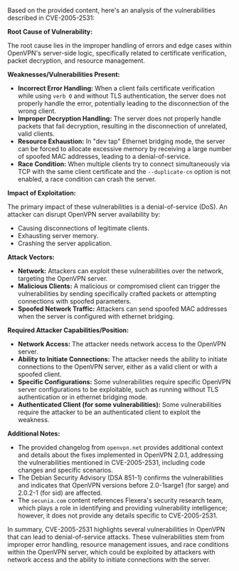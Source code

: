 Based on the provided content, here's an analysis of the vulnerabilities described in CVE-2005-2531:

**Root Cause of Vulnerability:**

The root cause lies in the improper handling of errors and edge cases within OpenVPN's server-side logic, specifically related to certificate verification, packet decryption, and resource management.

**Weaknesses/Vulnerabilities Present:**

*   **Incorrect Error Handling:** When a client fails certificate verification while using `verb 0` and without TLS authentication, the server does not properly handle the error, potentially leading to the disconnection of the wrong client.
*   **Improper Decryption Handling:** The server does not properly handle packets that fail decryption, resulting in the disconnection of unrelated, valid clients.
*   **Resource Exhaustion:** In "dev tap" Ethernet bridging mode, the server can be forced to allocate excessive memory by receiving a large number of spoofed MAC addresses, leading to a denial-of-service.
*   **Race Condition:** When multiple clients try to connect simultaneously via TCP with the same client certificate and the `--duplicate-cn` option is not enabled, a race condition can crash the server.

**Impact of Exploitation:**

The primary impact of these vulnerabilities is a denial-of-service (DoS). An attacker can disrupt OpenVPN server availability by:

*   Causing disconnections of legitimate clients.
*   Exhausting server memory.
*   Crashing the server application.

**Attack Vectors:**

*   **Network:**  Attackers can exploit these vulnerabilities over the network, targeting the OpenVPN server.
*   **Malicious Clients:**  A malicious or compromised client can trigger the vulnerabilities by sending specifically crafted packets or attempting connections with spoofed parameters.
*   **Spoofed Network Traffic:**  Attackers can send spoofed MAC addresses when the server is configured with ethernet bridging.

**Required Attacker Capabilities/Position:**

*   **Network Access:** The attacker needs network access to the OpenVPN server.
*   **Ability to Initiate Connections:**  The attacker needs the ability to initiate connections to the OpenVPN server, either as a valid client or with a spoofed client.
*   **Specific Configurations:**  Some vulnerabilities require specific OpenVPN server configurations to be exploitable, such as running without TLS authentication or in ethernet bridging mode.
*   **Authenticated Client (for some vulnerabilities):** Some vulnerabilities require the attacker to be an authenticated client to exploit the weakness.

**Additional Notes:**

*   The provided changelog from `openvpn.net` provides additional context and details about the fixes implemented in OpenVPN 2.0.1, addressing the vulnerabilities mentioned in CVE-2005-2531, including code changes and specific scenarios.
*   The Debian Security Advisory (DSA 851-1) confirms the vulnerabilities and indicates that OpenVPN versions before 2.0-1sarge1 (for sarge) and 2.0.2-1 (for sid) are affected.
*   The `secunia.com` content references Flexera's security research team, which plays a role in identifying and providing vulnerability intelligence; however, it does not provide any details specific to CVE-2005-2531.

In summary, CVE-2005-2531 highlights several vulnerabilities in OpenVPN that can lead to denial-of-service attacks. These vulnerabilities stem from improper error handling, resource management issues, and race conditions within the OpenVPN server, which could be exploited by attackers with network access and the ability to initiate connections with the server.
